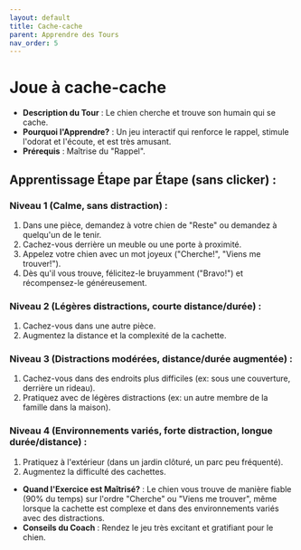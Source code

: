 ```yaml
---
layout: default
title: Cache-cache
parent: Apprendre des Tours
nav_order: 5
---
```


# Joue à cache-cache

- **Description du Tour** : Le chien cherche et trouve son humain qui se cache.
- **Pourquoi l'Apprendre?** : Un jeu interactif qui renforce le rappel, stimule l'odorat et l'écoute, et est très amusant.
- **Prérequis** : Maîtrise du "Rappel".

## Apprentissage Étape par Étape (sans clicker) :

### Niveau 1 (Calme, sans distraction) :
1. Dans une pièce, demandez à votre chien de "Reste" ou demandez à quelqu'un de le tenir.
2. Cachez-vous derrière un meuble ou une porte à proximité.
3. Appelez votre chien avec un mot joyeux ("Cherche!", "Viens me trouver!").
4. Dès qu'il vous trouve, félicitez-le bruyamment ("Bravo!") et récompensez-le généreusement.

### Niveau 2 (Légères distractions, courte distance/durée) :
1. Cachez-vous dans une autre pièce.
2. Augmentez la distance et la complexité de la cachette.

### Niveau 3 (Distractions modérées, distance/durée augmentée) :
1. Cachez-vous dans des endroits plus difficiles (ex: sous une couverture, derrière un rideau).
2. Pratiquez avec de légères distractions (ex: un autre membre de la famille dans la maison).

### Niveau 4 (Environnements variés, forte distraction, longue durée/distance) :
1. Pratiquez à l'extérieur (dans un jardin clôturé, un parc peu fréquenté).
2. Augmentez la difficulté des cachettes.

- **Quand l'Exercice est Maîtrisé?** : Le chien vous trouve de manière fiable (90% du temps) sur l'ordre "Cherche" ou "Viens me trouver", même lorsque la cachette est complexe et dans des environnements variés avec des distractions.
- **Conseils du Coach** : Rendez le jeu très excitant et gratifiant pour le chien. 
